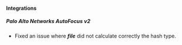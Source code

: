 
#### Integrations
##### Palo Alto Networks AutoFocus v2
- Fixed an issue where ***file*** did not calculate correctly the hash type.